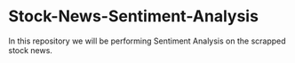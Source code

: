 # Stock-News-Sentiment-Analysis
In this repository we will be performing Sentiment Analysis on the scrapped stock news.
